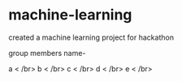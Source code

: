 # machine-learning
created a machine learning project for hackathon


group members name-

a < /br>
b < /br>
c < /br>
d < /br>
e < /br>

